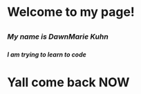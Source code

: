 # <h1> Welcome to my page!
## <h3> *My name is DawnMarie Kuhn*
### <h5>I am trying to learn to code
####  <h1> Yall come back NOW

